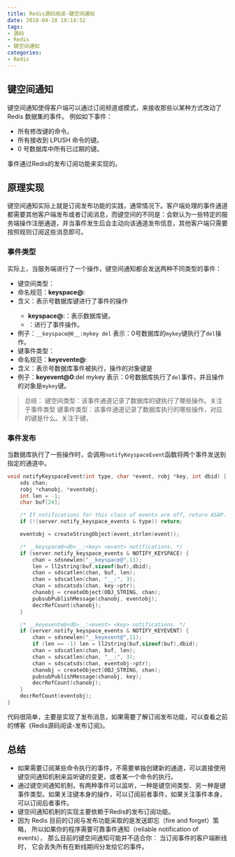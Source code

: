 ```yaml
---
title: Redis源码阅读-键空间通知
date: 2018-04-18 19:14:52
tags:
- 源码
- Redis
- 键空间通知
categories:
- Redis
---
```


## 键空间通知
键空间通知使得客户端可以通过订阅频道或模式，来接收那些以某种方式改动了 Redis 数据集的事件。
例如如下事件：
- 所有修改键的命令。
- 所有接收到 LPUSH 命令的键。
- 0 号数据库中所有已过期的键。

事件通过Redis的发布订阅功能来实现的。
<!--more-->
## 原理实现
键空间通知实际上就是订阅发布功能的实践，通常情况下。客户端处理的事件通道都需要其他客户端发布或者订阅消息，而键空间的不同是：会默认为一些特定的服务端操作注册通道，并当事件发生后会主动向该通道发布信息，其他客户端只需要按照规则订阅这些消息即可。
### 事件类型
实际上，当服务端进行了一个操作，键空间通知都会发送两种不同类型的事件：
- 键空间类型：
 - 命名规范：__keyspace@<db>__:<key> <event>
 - 含义：表示<db>号数据库<key>键进行了<event>事件的操作
    - __keyspace@<db>__:<key>：表示<db>数据库<key>键。
    - <event>：进行了<event>事件操作。
 - 例子：`__keyspace@0__:mykey del`
 表示：0号数据库的`mykey`键执行了`del`操作。
- 键事件类型：
 - 命名规范：__keyevente@<db>__:<event> <key>
 - 含义：表示<db>号数据库<event>事件被执行，操作的对象键是<key>
 - 例子：__keyevent@0__:del mykey
 表示：0号数据库执行了`del`事件，并且操作的对象是`mykey`键。

 > 总结：
 > 键空间类型：该事件通道记录了数据库的键执行了哪些操作。关注于事件类型
 > 键事件类型：该事件通道记录了数据库执行的哪些操作，对应的键是什么。关注于键。

 ### 事件发布
 当数据库执行了一些操作时，会调用`notifyKeyspaceEvent`函数将两个事件发送到指定的通道中。
 ```C
 void notifyKeyspaceEvent(int type, char *event, robj *key, int dbid) {
     sds chan;
     robj *chanobj, *eventobj;
     int len = -1;
     char buf[24];

     /* If notifications for this class of events are off, return ASAP. */
     if (!(server.notify_keyspace_events & type)) return;

     eventobj = createStringObject(event,strlen(event));

     /* __keyspace@<db>__:<key> <event> notifications. */
     if (server.notify_keyspace_events & NOTIFY_KEYSPACE) {
         chan = sdsnewlen("__keyspace@",11);
         len = ll2string(buf,sizeof(buf),dbid);
         chan = sdscatlen(chan, buf, len);
         chan = sdscatlen(chan, "__:", 3);
         chan = sdscatsds(chan, key->ptr);
         chanobj = createObject(OBJ_STRING, chan);
         pubsubPublishMessage(chanobj, eventobj);
         decrRefCount(chanobj);
     }

     /* __keyevente@<db>__:<event> <key> notifications. */
     if (server.notify_keyspace_events & NOTIFY_KEYEVENT) {
         chan = sdsnewlen("__keyevent@",11);
         if (len == -1) len = ll2string(buf,sizeof(buf),dbid);
         chan = sdscatlen(chan, buf, len);
         chan = sdscatlen(chan, "__:", 3);
         chan = sdscatsds(chan, eventobj->ptr);
         chanobj = createObject(OBJ_STRING, chan);
         pubsubPublishMessage(chanobj, key);
         decrRefCount(chanobj);
     }
     decrRefCount(eventobj);
 }
 ```
 代码很简单，主要是实现了发布消息，如果需要了解订阅发布功能，可以查看之前的博客《Redis源码阅读-发布订阅》。

 ## 总结
 - 如果需要订阅某些命令执行的事件，不需要单独创建新的通道，可以直接使用键空间通知机制来监听键的变更，或者某一个命令的执行。
 - 通过键空间通知机制，有两种事件可以监听，一种是键空间类型、另一种是键事件类型。如果关注键本身的操作，可以订阅前者事件，如果关注事件本身，可以订阅后者事件。
 - 键空间通知机制的实现主要依赖于Redis的发布订阅功能。
 - 因为 Redis 目前的订阅与发布功能采取的是发送即忘（fire and forget）策略， 所以如果你的程序需要可靠事件通知（reliable notification of events）， 那么目前的键空间通知可能并不适合你： 当订阅事件的客户端断线时， 它会丢失所有在断线期间分发给它的事件。
